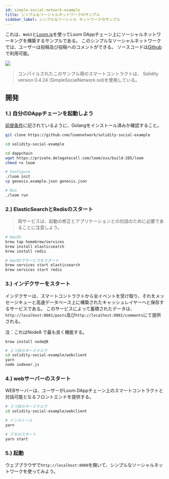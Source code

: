 ```yaml
---
id: simple-social-network-example
title: シンプルなソーシャルネットワークのサンプル
sidebar_label: シンプルなソーシャル ネットワークのサンプル
---
```

これは、`Web3`と[Loom.js](https://github.com/loomnetwork/loom-js)を使ってLoom DAppチェーン上にソーシャルネットワーキングを構築するサンプルである。 このシンプルなソーシャルネットワークでは、ユーザーは投稿及び投稿へのコメントができる。 ソースコードは[Github](https://github.com/loomnetwork/solidity-social-example)で利用可能。

![](https://dzwonsemrish7.cloudfront.net/items/2W3c2O3G2A1q1l3f3D3d/Screen%20Recording%202018-05-29%20at%2003.35%20PM.gif)

> コンパイルされたこのサンプル用のスマートコントラクトは、 Solidity version 0.4.24 (SimpleSocialNetwork.sol)を使用している。

## 開発

### 1.) 自分のDAppチェーンを起動しよう

[前提条件](https://loomx.io/developers/docs/en/prereqs.html)に記されているように、Golangをインストール済みか確認すること。

```bash
git clone https://github.com/loomnetwork/solidity-social-example

cd solidity-social-example

cd dappchain
wget https://private.delegatecall.com/loom/osx/build-285/loom
chmod +x loom

# Configure
./loom init
cp genesis.example.json genesis.json

# Run
./loom run
```

### 2.) ElasticSearchとRedisのスタート

> 両サービスは、起動の修正とアプリケーションとの対話のために必要であることに注意しよう。

```bash
# macOS
brew tap homebrew/services
brew install elasticsearch
brew install redis

# macOSでサービスをスタート
brew services start elasticsearch
brew services start redis
```

### 3.) インデクサーをスタート

インデクサーは、スマートコントラクトから全イベントを受け取り、それをメッセージキューと高速データベース上に構築されたキャッシュレイヤーへと保存するサービスである。 このサービスによって蓄積されたデータは、`http://localhost:8081/posts`及び`http://localhost:8081/comments`にて提供される。

注：これはNode8 で最も良く機能する。

    brew install node@8
    

```bash
# ２つ目のターミナルで
cd solidity-social-example/webclient
yarn
node indexer.js
```

### 4.) webサーバーのスタート

WEBサーバーは、ユーザーがLoom DAppチェーン上のスマートコントラクトと対話可能となるフロントエンドを提供する。

```bash
# ３つ目のターミナルで
cd solidity-social-example/webclient

# インストール
yarn

# デモのスタート
yarn start

```

### 5.) 起動

ウェブブラウザで`http://localhost:8080`を開いて、シンプルなソーシャルネットワークを使ってみよう。